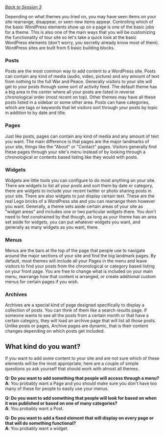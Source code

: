 *[Back to Session 3](./index.html)*

Depending on what themes you tried on, you may have seen items on your site rearrange, disappear, or seen new items appear. Controlling which of the basic WordPress elements show up on a page is one of the basic jobs for a theme. This is also one of the main ways that you will be customizing the functionality of tour site so let's take a quick look at the basic WordPress elements (don't worry, you secretly already know most of them). WordPress sites are built from 5 basic building blocks.

### Posts
Posts are the most common way to add content to a WordPress site. Posts can contain any kind of media (audio, video, picture) and any amount of text from nothing to the full War and Peace. Generally visitors to your site will get to your posts through some sort of activity feed. The default theme has a big area in the center where all your posts are listed in reverse chronological order (most recent on top). Other themes may have all these posts listed in a sidebar or some other area. Posts can have categories, which are tags or keywords that let visitors sort through your posts by topic in addition to by date and title.

### Pages
Just like posts, pages can contain any kind of media and any amount of text you want. The main difference is that pages are the major landmarks of your site, things like the "About" or "Contact" pages. Visitors generally find these pages through your site's menu instead of by looking through a chronological or contents based listing like they would with posts.

### Widgets
Widgets are little tools you can configure to do most anything on your site. There are widgets to list all your posts and sort them by date or category, there are widgets to include your recent twitter or photo sharing posts in your site. There are also widgets to just display certain text. These are the real Lego bricks of a WordPress site and you can rearrange them however you want. Generally, a theme sets aside certain areas of your site as "widget areas" and includes one or two particular widgets there. You don't need to feel constrained by that though, as long as your theme has an area set aside for widgets, you can put whatever widgets you want, and generally as many widgets as you want, there. 

### Menus
Menus are the bars at the top of the page that people use to navigate around the major sections of your site and find the big landmark pages. By default, most themes will include all your Pages in the menu and leave visitors to find your posts from the chronological or category based listing on your front page. You are free to change what is included on your main menu, rearrange how that content is arranged, or create additional custom menus for certain pages if you wish.

### Archives 
Archives are a special kind of page designed specifically to display a collection of posts. You can think of them like a search results page. If someone wants to see all the posts from a certain month or that have a certain category, they will load an archive page that will list all those posts. Unlike posts or pages, Archive pages are dynamic, that is their content changes depending on which posts get included. 

## What kind do you want?
If you want to add some content to your site and are not sure which of these elements will be the most appropriate, here are a couple of simple questions yo ask yourself that should work with almost all themes.

**Q: Do you want to add something that people will access through a menu?**      
**A**: You probably want a Page and you should make sure you don't have too many of these for people to easily use your menus.

**Q: Do you want to add something that people will look for based on when it was published or based on one of many categories?**     
**A**: You probably want a Post.

**Q: Do you want to add a fixed element that will display on every page or that will do something functional?**       
**A**: You probably want a widget.
